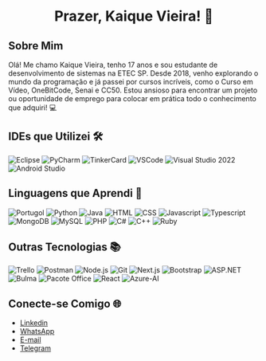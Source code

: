<div align="center" font-size="39px">
  <h1>Prazer, Kaique Vieira! 👋</h1>
</div>


## Sobre Mim

Olá! Me chamo Kaique Vieira, tenho 17 anos e sou estudante de desenvolvimento de sistemas na ETEC SP. Desde 2018, venho explorando o mundo da programação e já passei por cursos incríveis, como o Curso em Vídeo, OneBitCode, Senai e CC50. Estou ansioso para encontrar um projeto ou oportunidade de emprego para colocar em prática todo o conhecimento que adquiri! 💻

## IDEs que Utilizei 🛠️

![Eclipse](https://media.giphy.com/media/gM5qFksULw54NMWyry/source.gif)
![PyCharm](https://media.giphy.com/media/ZFTBWYYp6iXBXvboWl/source.gif)
![TinkerCard](https://media.giphy.com/media/JqDKSyi0Mk19U/source.gif)
![VSCode](https://media.giphy.com/media/IdyAQJVN2kau2/source.gif)
![Visual Studio 2022](https://media.giphy.com/media/eH53oExqfFwIE/source.gif)
![Android Studio](https://media.giphy.com/media/fHlZL3CiurH9i/source.gif)

## Linguagens que Aprendi 🚀

![Portugol](https://media.giphy.com/media/3o7TKwq2fVfygj16bC/source.gif)
![Python](https://media.giphy.com/media/4FQMuOKR6zQRO/source.gif)
![Java](https://media.giphy.com/media/Y2HuZHyMXlVFdsLNeC/source.gif)
![HTML](https://media.giphy.com/media/XHpmVJyAVkWPHHkfjf/source.gif)
![CSS](https://media.giphy.com/media/l3vRbFIU05gZiXwvW/source.gif)
![Javascript](https://media.giphy.com/media/l41YfMkXVtK7zNfFC/source.gif)
![Typescript](https://media.giphy.com/media/VbZzWsvf6h2M8k2w3b/source.gif)
![MongoDB](https://media.giphy.com/media/iGpHsHUwGy8LbVILhV/source.gif)
![MySQL](https://media.giphy.com/media/eNAsjO55tPbgaor7ma/source.gif)
![PHP](https://media.giphy.com/media/4NpMT83YO9ViE/source.gif)
![C#](https://media.giphy.com/media/ND6xkVPaj8tHO/source.gif)
![C++](https://media.giphy.com/media/ln7z2eWriiQAllfVcn/source.gif)
![Ruby](https://media.giphy.com/media/l2R01hJqzoc8eN9As/source.gif)

## Outras Tecnologias 📚

![Trello](https://media.giphy.com/media/iFadJthHkSqPugMEm5/source.gif)
![Postman](https://media.giphy.com/media/VeTx0ezOSmGNx1axgD/source.gif)
![Node.js](https://media.giphy.com/media/kdFc8fubgS31b8DsVu/source.gif)
![Git](https://media.giphy.com/media/kH6CqYiquZawmU1HI6/source.gif)
![Next.js](https://media.giphy.com/media/eNAsjO55tPbgaor7ma/source.gif)
![Bootstrap](https://media.giphy.com/media/LoqQKwv9R6xc6/source.gif)
![ASP.NET](https://media.giphy.com/media/VhS3uz5dJyZFe/source.gif)
![Bulma](https://media.giphy.com/media/l3nSbC6LfX0bARZdu/source.gif)
![Pacote Office](https://media.giphy.com/media/3o7TKwq2fVfygj16bC/source.gif)
![React](https://media.giphy.com/media/eNAsjO55tPbgaor7ma/source.gif)
![Azure-AI](https://media.giphy.com/media/Y1h7kM2ZuLZn4/source.gif)

## Conecte-se Comigo 🌐

- [Linkedin](#)
- [WhatsApp](#)
- [E-mail](#)
- [Telegram](#)

